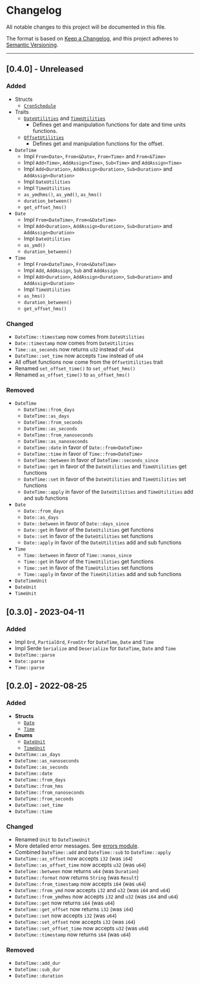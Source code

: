 # Changelog
All notable changes to this project will be documented in this file.

The format is based on [Keep a Changelog](https://keepachangelog.com/en/1.0.0/),
and this project adheres to [Semantic Versioning](https://semver.org/spec/v2.0.0.html).

---

## [0.4.0] - Unreleased
### Added
- Structs
  - [`CronSchedule`](https://docs.rs/astrolabe/0.4.0/astrolabe/struct.CronSchedule.html)
- Traits
  - [`DateUtilities`](https://docs.rs/astrolabe/0.4.0/astrolabe/trait.DateUtilities.html) and [`TimeUtilities`](https://docs.rs/astrolabe/0.4.0/astrolabe/trait.TimeUtilities.html)
    - Defines get and manipulation functions for date and time units functions.
  - [`OffsetUtilities`](https://docs.rs/astrolabe/0.4.0/astrolabe/trait.OffsetUtilities.html)
    - Defines get and manipulation functions for the offset.
- `DateTime`
  - Impl `From<Date>`, `From<&Date>`, `From<Time>` and `From<&Time>`
  - Impl `Add<Time>`, `AddAssign<Time>`, `Sub<Time>` and `AddAssign<Time>`
  - Impl `Add<Duration>`, `AddAssign<Duration>`, `Sub<Duration>` and `AddAssign<Duration>`
  - Impl `DateUtilities`
  - Impl `TimeUtilities`
  - `as_ymdhms()`, `as_ymd()`, `as_hms()`
  - `duration_between()`
  - `get_offset_hms()`
- `Date`
  - Impl `From<DateTime>`, `From<&DateTime>`
  - Impl `Add<Duration>`, `AddAssign<Duration>`, `Sub<Duration>` and `AddAssign<Duration>`
  - Impl `DateUtilities`
  - `as_ymd()`
  - `duration_between()`
- `Time`
  - Impl `From<DateTime>`, `From<&DateTime>`
  - Impl `Add`, `AddAssign`, `Sub` and `AddAssign`
  - Impl `Add<Duration>`, `AddAssign<Duration>`, `Sub<Duration>` and `AddAssign<Duration>`
  - Impl `TimeUtilities`
  - `as_hms()`
  - `duration_between()`
  - `get_offset_hms()`

### Changed
- `DateTime::timestamp` now comes from `DateUtilities`
- `Date::timestamp` now comes from `DateUtilities`
- `Time::as_seconds` now returns `u32` instead of `u64`
- `DateTime::set_time` now accepts `Time` instead of `u64`
- All offset functions now come from the `OffsetUtilities` trait
- Renamed `set_offset_time()` to `set_offset_hms()`
- Renamed `as_offset_time()` to `as_offset_hms()`

### Removed
- `DateTime`
  - `DateTime::from_days`
  - `DateTime::as_days`
  - `DateTime::from_seconds`
  - `DateTime::as_seconds`
  - `DateTime::from_nanoseconds`
  - `DateTime::as_nanoseconds`
  - `DateTime::date` in favor of `Date::from<DateTime>`
  - `DateTime::time` in favor of `Time::from<DateTime>`
  - `DateTime::between` in favor of `DateTime::seconds_since`
  - `DateTime::get` in favor of the `DateUtilities` and `TimeUtilities` get functions
  - `DateTime::set` in favor of the `DateUtilities` and `TimeUtilities` set functions
  - `DateTime::apply` in favor of the `DateUtilities` and `TimeUtilities` add and sub functions
- `Date`
  - `Date::from_days`
  - `Date::as_days`
  - `Date::between` in favor of `Date::days_since`
  - `Date::get` in favor of the `DateUtilities` get functions
  - `Date::set` in favor of the `DateUtilities` set functions
  - `Date::apply` in favor of the `DateUtilities` add and sub functions
- `Time`
  - `Time::between` in favor of `Time::nanos_since`
  - `Time::get` in favor of the `TimeUtilities` get functions
  - `Time::set` in favor of the `TimeUtilities` set functions
  - `Time::apply` in favor of the `TimeUtilities` add and sub functions
- `DateTimeUnit`
- `DateUnit`
- `TimeUnit`

## [0.3.0] - 2023-04-11
### Added
- Impl `Ord`, `PartialOrd`, `FromStr` for `DateTime`, `Date` and `Time`
- Impl Serde `Serialize` and `Deserialize` for `DateTime`, `Date` and `Time`
- `DateTime::parse`
- `Date::parse`
- `Time::parse`

## [0.2.0] - 2022-08-25
### Added
- **Structs**
  - [`Date`](https://docs.rs/astrolabe/0.2.0/astrolabe/struct.Date.html)
  - [`Time`](https://docs.rs/astrolabe/0.2.0/astrolabe/struct.Time.html)
- **Enums**
  - [`DateUnit`](https://docs.rs/astrolabe/0.2.0/astrolabe/enum.DateUnit.html)
  - [`TimeUnit`](https://docs.rs/astrolabe/0.2.0/astrolabe/enum.TimeUnit.html)
- `DateTime::as_days`
- `DateTime::as_nanoseconds`
- `DateTime::as_seconds`
- `DateTime::date`
- `DateTime::from_days`
- `DateTime::from_hms`
- `DateTime::from_nanoseconds`
- `DateTime::from_seconds`
- `DateTime::set_time`
- `DateTime::time`

### Changed
- Renamed `Unit` to `DateTimeUnit`
- More detailed error messages. See [errors module](https://docs.rs/astrolabe/0.2.0/astrolabe/errors/index.html).
- Combined `DateTime::add` and `DateTime::sub` to `DateTime::apply`
- `DateTime::as_offset` now accepts `i32` (was `i64`)
- `DateTime::as_offset_time` now accepts `u32` (was `u64`)
- `DateTime::between` now returns `u64` (was `Duration`)
- `DateTime::format` now returns `String` (was `Result`)
- `DateTime::from_timestamp` now accepts `i64` (was `u64`)
- `DateTime::from_ymd` now accepts `i32` and `u32` (was `i64` and `u64`)
- `DateTime::from_ymdhms` now accepts `i32` and `u32` (was `i64` and `u64`)
- `DateTime::get` now returns `i64` (was `u64`)
- `DateTime::get_offset` now returns `i32` (was `i64`)
- `DateTime::set` now accepts `i32` (was `u64`)
- `DateTime::set_offset` now accepts `i32` (was `i64`)
- `DateTime::set_offset_time` now accepts `u32` (was `u64`)
- `DateTime::timestamp` now returns `i64` (was `u64`)

### Removed
- `DateTime::add_dur`
- `DateTime::sub_dur`
- `DateTime::duration`
